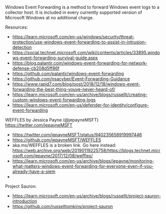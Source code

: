 Windows Event Forwarding is a method to forward Windows event logs to a collector host.  It is included in every currently supported version of Microsoft Windows at no additional charge.

Resources:
- https://learn.microsoft.com/en-us/windows/security/threat-protection/use-windows-event-forwarding-to-assist-in-intrusion-detection
- https://social.technet.microsoft.com/wiki/contents/articles/33895.windows-event-forwarding-survival-guide.aspx
- https://blog.palantir.com/windows-event-forwarding-for-network-defense-cb208d5ff86f
- https://github.com/palantir/windows-event-forwarding
- https://github.com/nsacyber/Event-Forwarding-Guidance
- https://www.rapid7.com/blog/post/2018/12/18/windows-event-forwarding-the-best-thing-youve-never-heard-of/
- https://learn.microsoft.com/en-us/archive/blogs/russellt/creating-custom-windows-event-forwarding-logs
- https://learn.microsoft.com/en-us/defender-for-identity/configure-event-forwarding


WEFFLES by Jessica Payne (@jepayneMSFT) https://twitter.com/jepayneMSFT
- https://twitter.com/jepayneMSFT/status/940235658919997446
- https://github.com/jepayneMSFT/WEFFLES
- aka.ms/WEFFLES is a broken link. Go here instead: https://web.archive.org/web/20190119225758/https://blogs.technet.microsoft.com/jepayne/2017/12/08/weffles/
- https://learn.microsoft.com/en-us/archive/blogs/jepayne/monitoring-what-matters-windows-event-forwarding-for-everyone-even-if-you-already-have-a-siem
-

Project Sauron:
- https://learn.microsoft.com/en-us/archive/blogs/russellt/project-sauron-introduction
- https://github.com/russelltomkins/project-sauron
